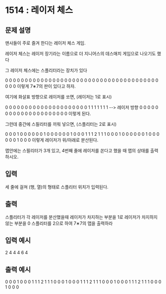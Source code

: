 # 1514 : 레이저 체스
  
## 문제 설명    
맨사들이 주로 즐겨 한다는 레이저 체스 게임.

레이저 체스는 레이저 장기라는 이름으로 더 지니어스의 데스매치 게임으로 나오기도 했다

그 레이저 체스에는 스플리터라는 장치가 있다

0 0 0 0 0 0 0
0 0 0 0 0 0 0
0 0 0 0 0 0 0
0 0 0 0 0 0 0
0 0 0 0 0 0 0
0 0 0 0 0 0 0 
이렇게 7∗7의 판이 있다고 하자.

여기에 화살표 방향으로 레이저를 쏘면, (레이저는 1로 표시)

 0 0 0 0 0 0 0
 0 0 0 0 0 0 0
 0 0 0 0 0 0 0
 1 1 1 1 1 1 1  --> 레이저 방향
 0 0 0 0 0 0 0
 0 0 0 0 0 0 0
 0 0 0 0 0 0 0 
이렇게 된다.

그런데 중간에 스필리터를 끼워 넣으면, (스플리터는 2로 표시)

 0 0 0 1 0 0 0
 0 0 0 1 0 0 0
 0 0 0 1 0 0 0
 1 1 1 2 1 1 1
 0 0 0 1 0 0 0
 0 0 0 1 0 0 0
 0 0 0 1 0 0 0
이렇게 레이저가 위/아래로 분산된다.

맵안에는 스필리터가 3개 있고, 4번째 줄에 레이저를 쏜다고 했을 때 맵의 상태를 출력하시오.

## 입력
세 줄에 걸쳐 (행, 열)의 형태로 스플리터 위치가 입력된다.

## 출력
스플리터가 각 레이저를 분산했을때 레이저가 차지하는 부분을 1로 레이저가 차지하지 않는 부분을 0 스플리터를 2으로 하여 7∗7의 맵을 출력하라

## 입력 예시   
2 4
4 4
6 4

## 출력 예시
0 0 0 1 0 0 0 
1 1 1 2 1 1 1 
0 0 0 1 0 0 0 
1 1 1 2 1 1 1 
0 0 0 1 0 0 0 
1 1 1 2 1 1 1 
0 0 0 1 0 0 0 